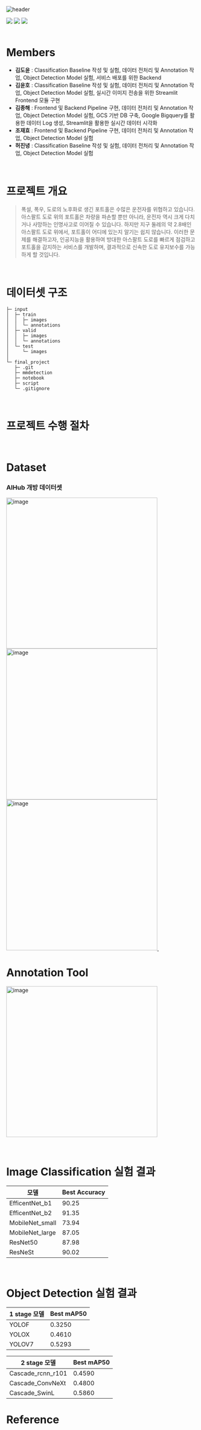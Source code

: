 ![header](https://capsule-render.vercel.app/api?type=rect&color=gradient&text=아스팔트%20도로%20유지보수를%20위한%20실시간%20도로%20파손%20감지&fontSize=32)
<div align="left">
	<img src="https://img.shields.io/badge/Python-3776AB?style=flat&logo=Python&logoColor=white" />
	<img src="https://img.shields.io/badge/Pytorch-EE4C2C?style=flat&logo=Pytorch&logoColor=white" />
	<img src="https://img.shields.io/badge/OpenMMLab-181717?style=flat&logo=Github&logoColor=white" />
</div>
&nbsp;

# Members
- **김도윤**  : Classification Baseline 작성 및 실험, 데이터 전처리 및 Annotation 작업, Object Detection Model 실험, 서비스 배포를 위한 Backend
- **김윤호**  : Classification Baseline 작성 및 실험, 데이터 전처리 및 Annotation 작업, Object Detection Model 실험, 실시간 이미지 전송을 위한 Streamlit Frontend 모듈 구현
- **김종해**  : Frontend 및 Backend Pipeline 구현, 데이터 전처리 및 Annotation 작업, Object Detection Model 실험, GCS 기반 DB 구축, Google Bigquery를 활용한 데이터 Log 생성, Streamlit을 활용한 실시간 데이터 시각화
- **조재효**  : Frontend 및 Backend Pipeline 구현, 데이터 전처리 및 Annotation 작업, Object Detection Model 실험
- **허진녕**  : Classification Baseline 작성 및 실험, 데이터 전처리 및 Annotation 작업, Object Detection Model 실험 

&nbsp;

# 프로젝트 개요
> 폭설, 폭우, 도로의 노후화로 생긴 포트홀은 수많은 운전자를 위협하고 있습니다. 아스팔트 도로 위의 포트홀은 차량을 파손할 뿐만 아니라, 운전자 역시 크게 다치거나 사망하는 인명사고로 이어질 수 있습니다.
하지만 지구 둘레의 약 2.8배인 아스팔트 도로 위에서, 포트홀이 어디에 있는지 알기는 쉽지 않습니다. 이러한 문제를 해결하고자, 인공지능을 활용하여 방대한 아스팔트 도로를 빠르게 점검하고 포트홀을 감지하는 서비스를 개발하며, 결과적으로 신속한 도로 유지보수를 가능하게 할 것입니다.

&nbsp;


# 데이터셋 구조
```
├─ input
│  ├─ train
│  │  ├─ images
│  │  └─ annotations
│  ├─ valid
│  │  ├─ images
│  │  └─ annotations
│  └─ test
│     └─ images
│
└─ final_project
   ├─ .git  
   ├─ mmdetection
   ├─ notebook
   ├─ script
   └─ .gitignore
```	


&nbsp;

# 프로젝트 수행 절차


&nbsp;

# Dataset
### **AIHub 개방 데이터셋**
<a href="https://aihub.or.kr/aihubdata/data/view.do?currMenu=115&topMenu=100&aihubDataSe=realm&dataSetSn=179" height="5" width="10" target="_blank">
	<img width="400" alt="image" src="https://user-images.githubusercontent.com/69153087/217480126-21b2d495-89f7-4f23-b200-6d095150c884.png">
</a><br>
<a href="https://aihub.or.kr/aihubdata/data/view.do?currMenu=115&topMenu=100&aihubDataSe=realm&dataSetSn=178" height="5" width="10" target="_blank">
<img width="400" alt="image" src="https://user-images.githubusercontent.com/69153087/217480692-67586070-0a26-4635-bded-8d63e566367b.png">
</a><br>
<a href="https://aihub.or.kr/aihubdata/data/view.do?currMenu=115&topMenu=100&aihubDataSe=realm&dataSetSn=557" height="5" width="10" target="_blank">
<img width="400" alt="image" src="https://user-images.githubusercontent.com/69153087/217480876-7f57bbe0-2011-4784-8e8e-472a83caaf30.png">
</a>
&nbsp;

# Annotation Tool
<img width="400" alt="image" src="https://user-images.githubusercontent.com/69153087/217476587-2eccb51c-c5c3-436a-bd8a-7f217fdcc14b.png">

&nbsp;

# Image Classification 실험 결과
|모델|Best Accuracy|
|------|---|
|EfficentNet_b1|90.25|
|EfficentNet_b2|91.35|
|MobileNet_small|73.94|
|MobileNet_large|87.05|
|ResNet50|87.98|
|ResNeSt|90.02|

&nbsp;

# Object Detection 실험 결과
|1 stage 모델|Best mAP50|
|------|---|
|YOLOF|0.3250|
|YOLOX|0.4610|
|YOLOV7|0.5293|

|2 stage 모델|Best mAP50|
|------|---|
|Cascade_rcnn_r101|0.4590|
|Cascade_ConvNeXt|0.4800|
|Cascade_SwinL|0.5860|


# Reference
